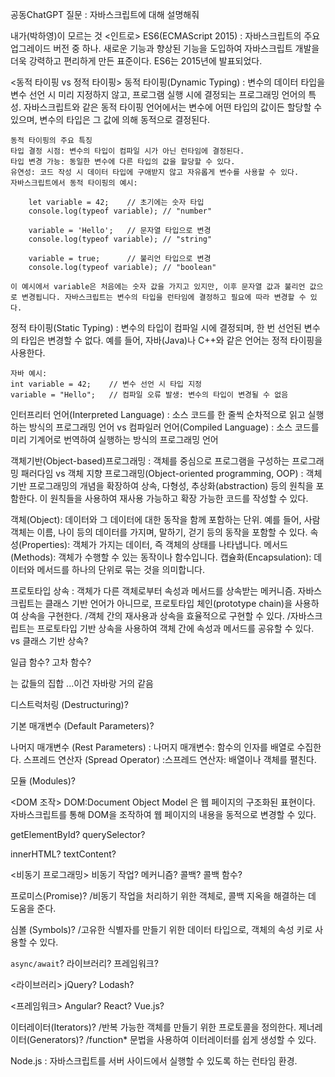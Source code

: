 공동ChatGPT 질문 : 자바스크립트에 대해 설명해줘

내가(박하영)이 모르는 것
<인트로>
ES6(ECMAScript 2015) : 자바스크립트의 주요 업그레이드 버전 중 하나.
새로운 기능과 향상된 기능을 도입하여 자바스크립트 개발을 더욱 강력하고 편리하게 만든 표준이다. ES6는 2015년에 발표되었다.



<동적 타이핑 vs 정적 타이핑>
동적 타이핑(Dynamic Typing) : 변수의 데이터 타입을 변수 선언 시 미리 지정하지 않고, 프로그램 실행 시에 결정되는 프로그래밍 언어의 특성.
자바스크립트와 같은 동적 타이핑 언어에서는 변수에 어떤 타입의 값이든 할당할 수 있으며, 변수의 타입은 그 값에 의해 동적으로 결정된다.

    동적 타이핑의 주요 특징
    타입 결정 시점: 변수의 타입이 컴파일 시가 아닌 런타임에 결정된다.
    타입 변경 가능: 동일한 변수에 다른 타입의 값을 할당할 수 있다.
    유연성: 코드 작성 시 데이터 타입에 구애받지 않고 자유롭게 변수를 사용할 수 있다.
    자바스크립트에서 동적 타이핑의 예시:

        let variable = 42;    // 초기에는 숫자 타입
        console.log(typeof variable); // "number"

        variable = 'Hello';   // 문자열 타입으로 변경
        console.log(typeof variable); // "string"

        variable = true;      // 불리언 타입으로 변경
        console.log(typeof variable); // "boolean"

    이 예시에서 variable은 처음에는 숫자 값을 가지고 있지만, 이후 문자열 값과 불리언 값으로 변경됩니다. 자바스크립트는 변수의 타입을 런타임에 결정하고 필요에 따라 변경할 수 있다.

정적 타이핑(Static Typing) : 변수의 타입이 컴파일 시에 결정되며, 한 번 선언된 변수의 타입은 변경할 수 없다. 예를 들어, 자바(Java)나 C++와 같은 언어는 정적 타이핑을 사용한다.

    자바 예시:
    int variable = 42;    // 변수 선언 시 타입 지정
    variable = "Hello";   // 컴파일 오류 발생: 변수의 타입이 변경될 수 없음

인터프리터 언어(Interpreted Language) : 소스 코드를 한 줄씩 순차적으로 읽고 실행하는 방식의 프로그래밍 언어
vs
컴파일러 언어(Compiled Language) : 소스 코드를 미리 기계어로 번역하여 실행하는 방식의 프로그래밍 언어



객체기반(Object-based)프로그래밍 : 객체를 중심으로 프로그램을 구성하는 프로그래밍 패러다임 
vs
객체 지향 프로그래밍(Object-oriented programming, OOP) : 객체 기반 프로그래밍의 개념을 확장하여 상속, 다형성, 추상화(abstraction) 등의 원칙을 포함한다. 이 원칙들을 사용하여 재사용 가능하고 확장 가능한 코드를 작성할 수 있다.


객체(Object): 데이터와 그 데이터에 대한 동작을 함께 포함하는 단위. 예를 들어, 사람 객체는 이름, 나이 등의 데이터를 가지며, 말하기, 걷기 등의 동작을 포함할 수 있다.
속성(Properties): 객체가 가지는 데이터, 즉 객체의 상태를 나타냅니다.
메서드(Methods): 객체가 수행할 수 있는 동작이나 함수입니다.
캡슐화(Encapsulation): 데이터와 메서드를 하나의 단위로 묶는 것을 의미합니다.

프로토타입 상속 : 객체가 다른 객체로부터 속성과 메서드를 상속받는 메커니즘.
자바스크립트는 클래스 기반 언어가 아니므로, 프로토타입 체인(prototype chain)을 사용하여 상속을 구현한다.
/객체 간의 재사용과 상속을 효율적으로 구현할 수 있다.
/자바스크립트는 프로토타입 기반 상속을 사용하여 객체 간에 속성과 메서드를 공유할 수 있다.
vs
클래스 기반 상속?

일급 함수?
고차 함수?


는 값들의 집합 ...이건 자바랑 거의 같음

디스트럭처링 (Destructuring)?


기본 매개변수 (Default Parameters)?

나머지 매개변수 (Rest Parameters) : 나머지 매개변수: 함수의 인자를 배열로 수집한다. 
스프레드 연산자 (Spread Operator) :스프레드 연산자: 배열이나 객체를 펼친다.



모듈 (Modules)?



<DOM 조작>
DOM:Document Object Model 은 웹 페이지의 구조화된 표현이다.
    자바스크립트를 통해 DOM을 조작하여 웹 페이지의 내용을 동적으로 변경할 수 있다.

getElementById?
querySelector?

innerHTML?
textContent?

<비동기 프로그래밍>
비동기 작업?
메커니즘?
콜백?
콜백 함수?

프로미스(Promise)? /비동기 작업을 처리하기 위한 객체로, 콜백 지옥을 해결하는 데 도움을 준다.

심볼 (Symbols)? /고유한 식별자를 만들기 위한 데이터 타입으로, 객체의 속성 키로 사용할 수 있다.

`async/await`?
라이브러리?
프레임워크?

<라이브러리>
jQuery?
Lodash?

<프레임워크>
Angular?
React?
Vue.js?

이터레이터(Iterators)? /반복 가능한 객체를 만들기 위한 프로토콜을 정의한다.
제너레이터(Generators)? /function* 문법을 사용하여 이터레이터를 쉽게 생성할 수 있다.



Node.js : 자바스크립트를 서버 사이드에서 실행할 수 있도록 하는 런타임 환경.

